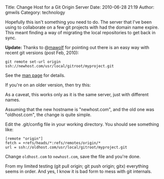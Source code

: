 Title: Change Host for a Git Origin Server
Date: 2010-06-28 21:19
Author: gmwils
Category: technology

Hopefully this isn't something you need to do. The server that I've been
using to collaborate on a few git projects with had the domain name
expire. This meant finding a way of migrating the local repositories to
get back in sync.

**Update:** Thanks to @[mawolf][] for pointing out there is an easy way
with recent git versions (post Feb, 2010):

    git remote set-url origin ssh://newhost.com/usr/local/gitroot/myproject.git

See the [man page][] for details.

If you're on an older version, then try this:

As a caveat, this works only as it is the same server, just with
different names.

Assuming that the new hostname is "newhost.com", and the old one was
"oldhost.com", the change is quite simple.

Edit the .git/config file in your working directory. You should see
something like:

    [remote "origin"]
    fetch = +refs/heads/*:refs/remotes/origin/*
    url = ssh://oldhost.com/usr/local/gitroot/myproject.git

Change `oldhost.com` to `newhost.com`, save the file and you're done.

From my limited testing (git pull origin; git push origin; gitx)
everything seems in order. And yes, I know it is bad form to mess with
git internals.

  [mawolf]: http://twitter.com/mawolf/status/17334075193
  [man page]: http://www.kernel.org/pub/software/scm/git/docs/git-remote.html
